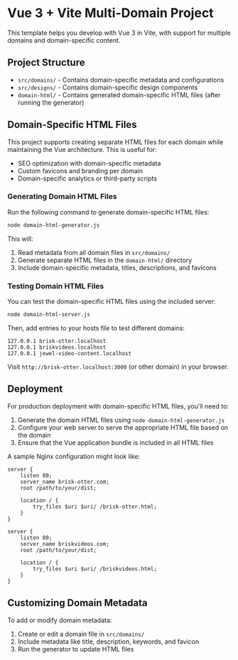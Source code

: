 # Vue 3 + Vite Multi-Domain Project

This template helps you develop with Vue 3 in Vite, with support for multiple domains and domain-specific content.

## Project Structure

- `src/domains/` - Contains domain-specific metadata and configurations
- `src/designs/` - Contains domain-specific design components
- `domain-html/` - Contains generated domain-specific HTML files (after running the generator)

## Domain-Specific HTML Files

This project supports creating separate HTML files for each domain while maintaining the Vue architecture. This is useful for:

- SEO optimization with domain-specific metadata
- Custom favicons and branding per domain
- Domain-specific analytics or third-party scripts

### Generating Domain HTML Files

Run the following command to generate domain-specific HTML files:

```bash
node domain-html-generator.js
```

This will:
1. Read metadata from all domain files in `src/domains/`
2. Generate separate HTML files in the `domain-html/` directory
3. Include domain-specific metadata, titles, descriptions, and favicons

### Testing Domain HTML Files

You can test the domain-specific HTML files using the included server:

```bash
node domain-html-server.js
```

Then, add entries to your hosts file to test different domains:
```
127.0.0.1 brisk-otter.localhost
127.0.0.1 briskvideos.localhost
127.0.0.1 jewel-video-content.localhost
```

Visit `http://brisk-otter.localhost:3000` (or other domain) in your browser.

## Deployment

For production deployment with domain-specific HTML files, you'll need to:

1. Generate the domain HTML files using `node domain-html-generator.js`
2. Configure your web server to serve the appropriate HTML file based on the domain
3. Ensure that the Vue application bundle is included in all HTML files

A sample Nginx configuration might look like:

```nginx
server {
    listen 80;
    server_name brisk-otter.com;
    root /path/to/your/dist;
    
    location / {
        try_files $uri $uri/ /brisk-otter.html;
    }
}

server {
    listen 80;
    server_name briskvideos.com;
    root /path/to/your/dist;
    
    location / {
        try_files $uri $uri/ /briskvideos.html;
    }
}
```

## Customizing Domain Metadata

To add or modify domain metadata:

1. Create or edit a domain file in `src/domains/`
2. Include metadata like title, description, keywords, and favicon
3. Run the generator to update HTML files